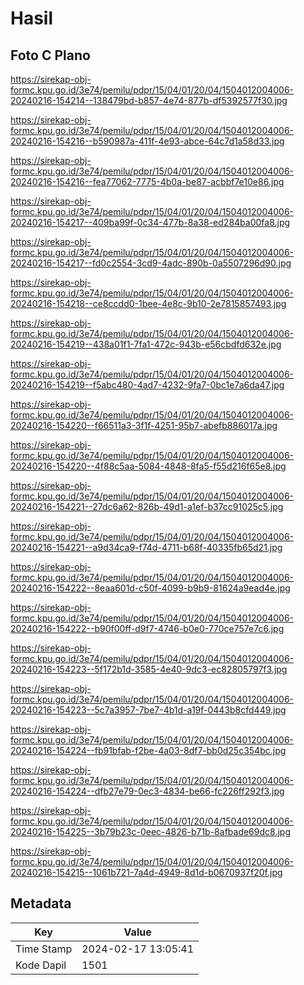 # Hasil

## Foto C Plano

https://sirekap-obj-formc.kpu.go.id/3e74/pemilu/pdpr/15/04/01/20/04/1504012004006-20240216-154214--138479bd-b857-4e74-877b-df5392577f30.jpg

https://sirekap-obj-formc.kpu.go.id/3e74/pemilu/pdpr/15/04/01/20/04/1504012004006-20240216-154216--b590987a-411f-4e93-abce-64c7d1a58d33.jpg

https://sirekap-obj-formc.kpu.go.id/3e74/pemilu/pdpr/15/04/01/20/04/1504012004006-20240216-154216--fea77062-7775-4b0a-be87-acbbf7e10e86.jpg

https://sirekap-obj-formc.kpu.go.id/3e74/pemilu/pdpr/15/04/01/20/04/1504012004006-20240216-154217--409ba99f-0c34-477b-8a38-ed284ba00fa8.jpg

https://sirekap-obj-formc.kpu.go.id/3e74/pemilu/pdpr/15/04/01/20/04/1504012004006-20240216-154217--fd0c2554-3cd9-4adc-890b-0a5507296d90.jpg

https://sirekap-obj-formc.kpu.go.id/3e74/pemilu/pdpr/15/04/01/20/04/1504012004006-20240216-154218--ce8ccdd0-1bee-4e8c-9b10-2e7815857493.jpg

https://sirekap-obj-formc.kpu.go.id/3e74/pemilu/pdpr/15/04/01/20/04/1504012004006-20240216-154219--438a01f1-7fa1-472c-943b-e56cbdfd632e.jpg

https://sirekap-obj-formc.kpu.go.id/3e74/pemilu/pdpr/15/04/01/20/04/1504012004006-20240216-154219--f5abc480-4ad7-4232-9fa7-0bc1e7a6da47.jpg

https://sirekap-obj-formc.kpu.go.id/3e74/pemilu/pdpr/15/04/01/20/04/1504012004006-20240216-154220--f66511a3-3f1f-4251-95b7-abefb886017a.jpg

https://sirekap-obj-formc.kpu.go.id/3e74/pemilu/pdpr/15/04/01/20/04/1504012004006-20240216-154220--4f88c5aa-5084-4848-8fa5-f55d216f65e8.jpg

https://sirekap-obj-formc.kpu.go.id/3e74/pemilu/pdpr/15/04/01/20/04/1504012004006-20240216-154221--27dc6a62-826b-49d1-a1ef-b37cc91025c5.jpg

https://sirekap-obj-formc.kpu.go.id/3e74/pemilu/pdpr/15/04/01/20/04/1504012004006-20240216-154221--a9d34ca9-f74d-4711-b68f-40335fb65d21.jpg

https://sirekap-obj-formc.kpu.go.id/3e74/pemilu/pdpr/15/04/01/20/04/1504012004006-20240216-154222--8eaa601d-c50f-4099-b9b9-81624a9ead4e.jpg

https://sirekap-obj-formc.kpu.go.id/3e74/pemilu/pdpr/15/04/01/20/04/1504012004006-20240216-154222--b90f00ff-d9f7-4746-b0e0-770ce757e7c6.jpg

https://sirekap-obj-formc.kpu.go.id/3e74/pemilu/pdpr/15/04/01/20/04/1504012004006-20240216-154223--5f172b1d-3585-4e40-9dc3-ec82805797f3.jpg

https://sirekap-obj-formc.kpu.go.id/3e74/pemilu/pdpr/15/04/01/20/04/1504012004006-20240216-154223--5c7a3957-7be7-4b1d-a19f-0443b8cfd449.jpg

https://sirekap-obj-formc.kpu.go.id/3e74/pemilu/pdpr/15/04/01/20/04/1504012004006-20240216-154224--fb91bfab-f2be-4a03-8df7-bb0d25c354bc.jpg

https://sirekap-obj-formc.kpu.go.id/3e74/pemilu/pdpr/15/04/01/20/04/1504012004006-20240216-154224--dfb27e79-0ec3-4834-be66-fc226ff292f3.jpg

https://sirekap-obj-formc.kpu.go.id/3e74/pemilu/pdpr/15/04/01/20/04/1504012004006-20240216-154225--3b79b23c-0eec-4826-b71b-8afbade69dc8.jpg

https://sirekap-obj-formc.kpu.go.id/3e74/pemilu/pdpr/15/04/01/20/04/1504012004006-20240216-154215--1061b721-7a4d-4949-8d1d-b0670937f20f.jpg


## Metadata

| Key        | Value               |
| ---------- | ------------------- |
| Time Stamp | 2024-02-17 13:05:41 |
| Kode Dapil | 1501                |



